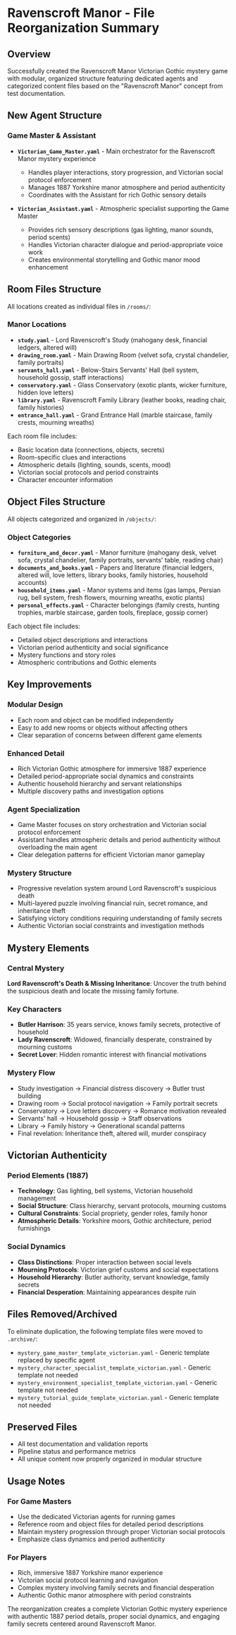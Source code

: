 # Ravenscroft Manor - File Reorganization Summary

## Overview
Successfully created the Ravenscroft Manor Victorian Gothic mystery game with modular, organized structure featuring dedicated agents and categorized content files based on the "Ravenscroft Manor" concept from test documentation.

## New Agent Structure

### Game Master & Assistant
- **`Victorian_Game_Master.yaml`** - Main orchestrator for the Ravenscroft Manor mystery experience
  - Handles player interactions, story progression, and Victorian social protocol enforcement
  - Manages 1887 Yorkshire manor atmosphere and period authenticity
  - Coordinates with the Assistant for rich Gothic sensory details
  
- **`Victorian_Assistant.yaml`** - Atmospheric specialist supporting the Game Master
  - Provides rich sensory descriptions (gas lighting, manor sounds, period scents)
  - Handles Victorian character dialogue and period-appropriate voice work
  - Creates environmental storytelling and Gothic manor mood enhancement

## Room Files Structure
All locations created as individual files in `/rooms/`:

### Manor Locations
- **`study.yaml`** - Lord Ravenscroft's Study (mahogany desk, financial ledgers, altered will)
- **`drawing_room.yaml`** - Main Drawing Room (velvet sofa, crystal chandelier, family portraits)
- **`servants_hall.yaml`** - Below-Stairs Servants' Hall (bell system, household gossip, staff interactions)
- **`conservatory.yaml`** - Glass Conservatory (exotic plants, wicker furniture, hidden love letters)
- **`library.yaml`** - Ravenscroft Family Library (leather books, reading chair, family histories)
- **`entrance_hall.yaml`** - Grand Entrance Hall (marble staircase, family crests, mourning wreaths)

Each room file includes:
- Basic location data (connections, objects, secrets)
- Room-specific clues and interactions
- Atmospheric details (lighting, sounds, scents, mood)
- Victorian social protocols and period constraints
- Character encounter information

## Object Files Structure
All objects categorized and organized in `/objects/`:

### Object Categories
- **`furniture_and_decor.yaml`** - Manor furniture (mahogany desk, velvet sofa, crystal chandelier, family portraits, servants' table, reading chair)
- **`documents_and_books.yaml`** - Papers and literature (financial ledgers, altered will, love letters, library books, family histories, household accounts)
- **`household_items.yaml`** - Manor systems and items (gas lamps, Persian rug, bell system, fresh flowers, mourning wreaths, exotic plants)
- **`personal_effects.yaml`** - Character belongings (family crests, hunting trophies, marble staircase, garden tools, fireplace, gossip corner)

Each object file includes:
- Detailed object descriptions and interactions
- Victorian period authenticity and social significance
- Mystery functions and story roles
- Atmospheric contributions and Gothic elements

## Key Improvements

### Modular Design
- Each room and object can be modified independently
- Easy to add new rooms or objects without affecting others
- Clear separation of concerns between different game elements

### Enhanced Detail
- Rich Victorian Gothic atmosphere for immersive 1887 experience
- Detailed period-appropriate social dynamics and constraints
- Authentic household hierarchy and servant relationships
- Multiple discovery paths and investigation options

### Agent Specialization
- Game Master focuses on story orchestration and Victorian social protocol enforcement
- Assistant handles atmospheric details and period authenticity without overloading the main agent
- Clear delegation patterns for efficient Victorian manor gameplay

### Mystery Structure
- Progressive revelation system around Lord Ravenscroft's suspicious death
- Multi-layered puzzle involving financial ruin, secret romance, and inheritance theft
- Satisfying victory conditions requiring understanding of family secrets
- Authentic Victorian social constraints and investigation methods

## Mystery Elements

### Central Mystery
**Lord Ravenscroft's Death & Missing Inheritance**: Uncover the truth behind the suspicious death and locate the missing family fortune.

### Key Characters
- **Butler Harrison**: 35 years service, knows family secrets, protective of household
- **Lady Ravenscroft**: Widowed, financially desperate, constrained by mourning customs
- **Secret Lover**: Hidden romantic interest with financial motivations

### Mystery Flow
- Study investigation → Financial distress discovery → Butler trust building
- Drawing room → Social protocol navigation → Family portrait secrets
- Conservatory → Love letters discovery → Romance motivation revealed
- Servants' hall → Household gossip → Staff observations
- Library → Family history → Generational scandal patterns
- Final revelation: Inheritance theft, altered will, murder conspiracy

## Victorian Authenticity

### Period Elements (1887)
- **Technology**: Gas lighting, bell systems, Victorian household management
- **Social Structure**: Class hierarchy, servant protocols, mourning customs
- **Cultural Constraints**: Social propriety, gender roles, family honor
- **Atmospheric Details**: Yorkshire moors, Gothic architecture, period furnishings

### Social Dynamics
- **Class Distinctions**: Proper interaction between social levels
- **Mourning Protocols**: Victorian grief customs and social expectations
- **Household Hierarchy**: Butler authority, servant knowledge, family secrets
- **Financial Desperation**: Maintaining appearances despite ruin

## Files Removed/Archived
To eliminate duplication, the following template files were moved to `.archive/`:
- `mystery_game_master_template_victorian.yaml` - Generic template replaced by specific agent
- `mystery_character_specialist_template_victorian.yaml` - Generic template not needed
- `mystery_environment_specialist_template_victorian.yaml` - Generic template not needed
- `mystery_tutorial_guide_template_victorian.yaml` - Generic template not needed

## Preserved Files
- All test documentation and validation reports
- Pipeline status and performance metrics
- All unique content now properly organized in modular structure

## Usage Notes

### For Game Masters
- Use the dedicated Victorian agents for running games
- Reference room and object files for detailed period descriptions
- Maintain mystery progression through proper Victorian social protocols
- Emphasize class dynamics and period authenticity

### For Players
- Rich, immersive 1887 Yorkshire manor experience
- Victorian social protocol learning and navigation
- Complex mystery involving family secrets and financial desperation
- Authentic Gothic manor atmosphere with period constraints

The reorganization creates a complete Victorian Gothic mystery experience with authentic 1887 period details, proper social dynamics, and engaging family secrets centered around Ravenscroft Manor.
